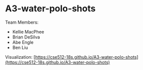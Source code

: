# A3-water-polo-shots

Team Members:

- Kellie MacPhee
- Brian DeSilva
- Abe Engle
- Ben Liu


Visualization: [https://cse512-18s.github.io/A3-water-polo-shots](https://cse512-18s.github.io/A3-water-polo-shots)